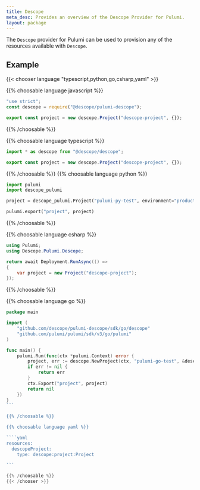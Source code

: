 ```yaml
---
title: Descope
meta_desc: Provides an overview of the Descope Provider for Pulumi.
layout: package
---
```


The `Descope` provider for Pulumi can be used to provision any of the resources available with `Descope`.

## Example

{{< chooser language "typescript,python,go,csharp,yaml" >}}

{{% choosable language javascript %}}

```javascript
"use strict";
const descope = require("@descope/pulumi-descope");

export const project = new descope.Project("descope-project", {});
```

{{% /choosable %}}

{{% choosable language typescript %}}

```typescript
import * as descope from "@descope/descope";

export const project = new descope.Project("descope-project", {});
```

{{% /choosable %}}
{{% choosable language python %}}

```python
import pulumi
import descope_pulumi

project = descope_pulumi.Project("pulumi-py-test", environment="production")

pulumi.export("project", project)
```

{{% /choosable %}}

{{% choosable language csharp %}}

```csharp
using Pulumi;
using Descope.Pulumi.Descope;

return await Deployment.RunAsync(() =>
{
	var project = new Project("descope-project");
});
```

{{% /choosable %}}

{{% choosable language go %}}

`````go
package main

import (
	"github.com/descope/pulumi-descope/sdk/go/descope"
	"github.com/pulumi/pulumi/sdk/v3/go/pulumi"
)

func main() {
	pulumi.Run(func(ctx *pulumi.Context) error {
		project, err := descope.NewProject(ctx, "pulumi-go-test", &descope.ProjectArgs{Environment: pulumi.String("production")})
		if err != nil {
			return err
		}
		ctx.Export("project", project)
		return nil
	})
}
```

{{% /choosable %}}

{{% choosable language yaml %}}

````yaml
resources:
  descopeProject:
    type: descope:project:Project

```

{{% /choosable %}}
{{< /chooser >}}
`````
